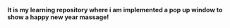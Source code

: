 **It is my learning repository where i am implemented a pop up window to show a happy new year massage!**
